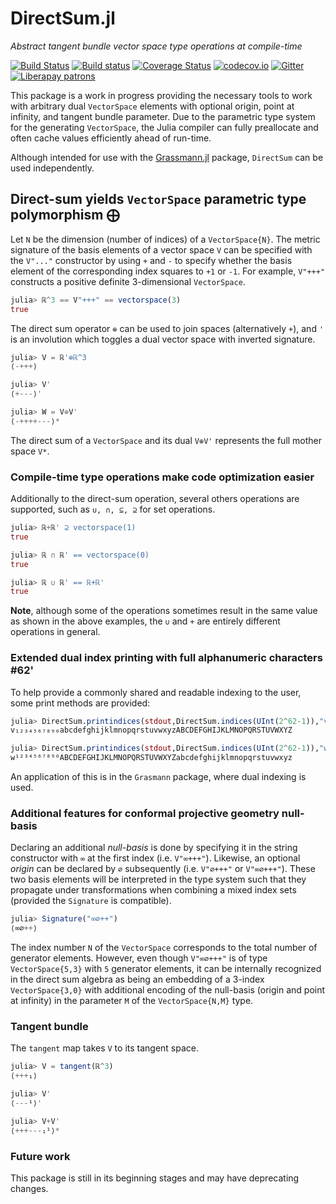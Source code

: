 # DirectSum.jl

*Abstract tangent bundle vector space type operations at compile-time*

[![Build Status](https://travis-ci.org/chakravala/DirectSum.jl.svg?branch=master)](https://travis-ci.org/chakravala/DirectSum.jl)
[![Build status](https://ci.appveyor.com/api/projects/status/ipaggdeq2f1509pl?svg=true)](https://ci.appveyor.com/project/chakravala/directsum-jl)
[![Coverage Status](https://coveralls.io/repos/chakravala/DirectSum.jl/badge.svg?branch=master&service=github)](https://coveralls.io/github/chakravala/DirectSum.jl?branch=master)
[![codecov.io](http://codecov.io/github/chakravala/DirectSum.jl/coverage.svg?branch=master)](http://codecov.io/github/chakravala/DirectSum.jl?branch=master)
[![Gitter](https://badges.gitter.im/Grassmann-jl/community.svg)](https://gitter.im/Grassmann-jl/community?utm_source=badge&utm_medium=badge&utm_campaign=pr-badge)
[![Liberapay patrons](https://img.shields.io/liberapay/patrons/chakravala.svg)](https://liberapay.com/chakravala)

This package is a work in progress providing the necessary tools to work with arbitrary dual `VectorSpace` elements with optional origin, point at infinity, and tangent bundle parameter. Due to the parametric type system for the generating `VectorSpace`, the Julia compiler can fully preallocate and often cache values efficiently ahead of run-time.

Although intended for use with the [Grassmann.jl](https://github.com/chakravala/Grassmann.jl) package, `DirectSum` can be used independently.

## Direct-sum yields `VectorSpace` parametric type polymorphism ⨁

Let `N` be the dimension (number of indices) of a `VectorSpace{N}`.
The metric signature of the basis elements of a vector space `V` can be specified with the `V"..."` constructor by using `+` and `-` to specify whether the basis element of the corresponding index squares to `+1` or `-1`.
For example, `V"+++"` constructs a positive definite 3-dimensional `VectorSpace`.
```Julia
julia> ℝ^3 == V"+++" == vectorspace(3)
true
```
The direct sum operator `⊕` can be used to join spaces (alternatively `+`), and `'` is an involution which toggles a dual vector space with inverted signature.
```Julia
julia> V = ℝ'⊕ℝ^3
⟨-+++⟩

julia> V'
⟨+---⟩'

julia> W = V⊕V'
⟨-++++---⟩*
```
The direct sum of a `VectorSpace` and its dual `V⊕V'` represents the full mother space `V*`.

### Compile-time type operations make code optimization easier

Additionally to the direct-sum operation, several others operations are supported, such as `∪, ∩, ⊆, ⊇` for set operations.

```Julia
julia> ℝ+ℝ' ⊇ vectorspace(1)
true

julia> ℝ ∩ ℝ' == vectorspace(0)
true

julia> ℝ ∪ ℝ' == ℝ+ℝ'
true
```
**Note**, although some of the operations sometimes result in the same value as shown in the above examples, the `∪` and `+` are entirely different operations in general.

### Extended dual index printing with full alphanumeric characters #62'

To help provide a commonly shared and readable indexing to the user, some print methods are provided:
```Julia
julia> DirectSum.printindices(stdout,DirectSum.indices(UInt(2^62-1)),"v")
v₁₂₃₄₅₆₇₈₉₀abcdefghijklmnopqrstuvwxyzABCDEFGHIJKLMNOPQRSTUVWXYZ

julia> DirectSum.printindices(stdout,DirectSum.indices(UInt(2^62-1)),"w")
w¹²³⁴⁵⁶⁷⁸⁹⁰ABCDEFGHIJKLMNOPQRSTUVWXYZabcdefghijklmnopqrstuvwxyz
```
An application of this is in the `Grasmann` package, where dual indexing is used.

### Additional features for conformal projective geometry null-basis

Declaring an additional *null-basis* is done by specifying it in the string constructor with `∞` at the first index (i.e. `V"∞+++"`).
Likewise, an optional *origin* can be declared by `∅` subsequently (i.e. `V"∅+++"` or `V"∞∅+++"`).
These two basis elements will be interpreted in the type system such that they propagate under transformations when combining a mixed index sets (provided the `Signature` is compatible).

```Julia
julia> Signature("∞∅++")
⟨∞∅++⟩
```

The index number `N` of the `VectorSpace` corresponds to the total number of generator elements. However, even though `V"∞∅+++"` is of type `VectorSpace{5,3}` with `5` generator elements, it can be internally recognized in the direct sum algebra as being an embedding of a 3-index `VectorSpace{3,0}` with additional encoding of the null-basis (origin and point at infinity) in the parameter `M` of the `VectorSpace{N,M}` type.

### Tangent bundle

The `tangent` map takes `V` to its tangent space.

```Julia
julia> V = tangent(ℝ^3)
⟨+++₁⟩

julia> V'
⟨---¹⟩'

julia> V+V'
⟨+++---₁¹⟩*
```

### Future work

This package is still in its beginning stages and may have deprecating changes.
